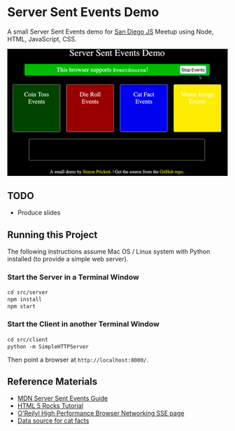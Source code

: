 # Server Sent Events Demo

A small Server Sent Events demo for [San Diego JS](http://sandiegojs.org/) Meetup using Node, HTML, JavaScript, CSS.

![demo](sse_demo.gif)

## TODO

* Produce slides

## Running this Project

The following instructions assume Mac OS / Linux system with Python installed (to provide a simple web server).

### Start the Server in a Terminal Window

```
cd src/server
npm install
npm start
```

### Start the Client in another Terminal Window

```
cd src/client
python -m SimpleHTTPServer
```

Then point a browser at `http://localhost:8000/`.

## Reference Materials

* [MDN Server Sent Events Guide](https://developer.mozilla.org/en-US/docs/Web/API/Server-sent_events/Using_server-sent_events)
* [HTML 5 Rocks Tutorial](https://www.html5rocks.com/en/tutorials/eventsource/basics/)
* [O'Reilyl High Performance Browser Networking SSE page](https://hpbn.co/server-sent-events-sse/)
* [Data source for cat facts](https://github.com/vadimdemedes/cat-facts)
